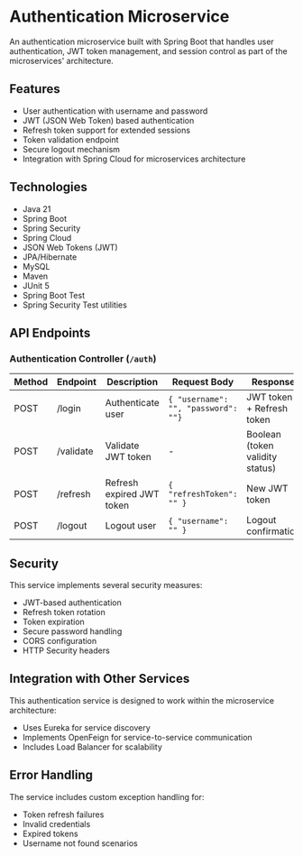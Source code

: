 # Authentication Microservice

An authentication microservice built with Spring Boot that handles user authentication, JWT token management, and session control as part of the microservices' architecture.

## Features

- User authentication with username and password
- JWT (JSON Web Token) based authentication
- Refresh token support for extended sessions
- Token validation endpoint
- Secure logout mechanism
- Integration with Spring Cloud for microservices architecture

## Technologies

- Java 21
- Spring Boot
- Spring Security
- Spring Cloud
- JSON Web Tokens (JWT)
- JPA/Hibernate
- MySQL
- Maven
- JUnit 5
- Spring Boot Test
- Spring Security Test utilities

## API Endpoints

### Authentication Controller (`/auth`)

| Method | Endpoint    | Description                    | Request Body                      | Response                         |
|--------|------------|--------------------------------|-----------------------------------|----------------------------------|
| POST   | /login     | Authenticate user              | `{ "username": "", "password": ""}` | JWT token + Refresh token        |
| POST   | /validate  | Validate JWT token             | -                                 | Boolean (token validity status)  |
| POST   | /refresh   | Refresh expired JWT token      | `{ "refreshToken": "" }`          | New JWT token                    |
| POST   | /logout    | Logout user                    | `{ "username": "" }`              | Logout confirmation              |


## Security

This service implements several security measures:

- JWT-based authentication
- Refresh token rotation
- Token expiration
- Secure password handling
- CORS configuration
- HTTP Security headers

## Integration with Other Services

This authentication service is designed to work within the microservice architecture:

- Uses Eureka for service discovery
- Implements OpenFeign for service-to-service communication
- Includes Load Balancer for scalability


## Error Handling

The service includes custom exception handling for:
- Token refresh failures
- Invalid credentials
- Expired tokens
- Username not found scenarios
